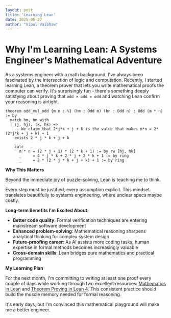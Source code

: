 ```yaml
---
layout: post
title: 'Learning Lean'
date: 2025-05-27
author: "Vipul Vaibhaw"
---
```


# Why I'm Learning Lean: A Systems Engineer's Mathematical Adventure

As a systems engineer with a math background, I've always been fascinated by the intersection of logic and computation. Recently, I started learning Lean, a theorem prover that lets you write mathematical proofs the computer can verify. It's surprisingly fun - there's something deeply satisfying about proving that `odd × odd = odd` and watching Lean confirm your reasoning is airtight.

```
theorem odd_mul_odd {m n : ℕ} (hm : Odd m) (hn : Odd n) : Odd (m * n) := by
  match hm, hn with
  | ⟨j, hj⟩, ⟨k, hk⟩ =>
    -- We claim that 2*j*k + j + k is the value that makes m*n = 2*(2*j*k + j + k) + 1
    exists 2 * j * k + j + k

    calc
      m * n = (2 * j + 1) * (2 * k + 1) := by rw [hj, hk]
      _     = 4 * j * k + 2 * j + 2 * k + 1 := by ring
      _     = 2 * (2 * j * k + j + k) + 1 := by ring
```

**Why This Matters**

Beyond the immediate joy of puzzle-solving, Lean is teaching me to think.

Every step must be justified, every assumption explicit. This mindset translates beautifully to systems engineering, where unclear specs maybe costly.

**Long-term Benefits I'm Excited About:**

- **Better code quality**: Formal verification techniques are entering mainstream software development
- **Enhanced problem-solving**: Mathematical reasoning sharpens analytical thinking for complex system design
- **Future-proofing career**: As AI assists more coding tasks, human expertise in formal methods becomes increasingly valuable
- **Cross-domain skills**: Lean bridges pure mathematics and practical programming

**My Learning Plan**

For the next month, I'm committing to writing at least one proof every couple of days while working through two excellent resources: [Mathematics in Lean](https://leanprover-community.github.io/mathematics_in_lean/C01_Introduction.html) and [Theorem Proving in Lean 4](https://leanprover.github.io/theorem_proving_in_lean4/title_page.html). This consistent practice should build the muscle memory needed for formal reasoning.

It's early days, but I'm convinced this mathematical playground will make me a better engineer.
